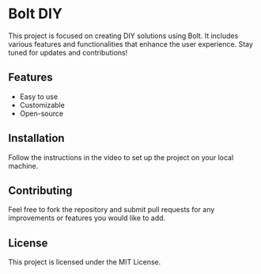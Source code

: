 # Bolt DIY

This project is focused on creating DIY solutions using Bolt. It includes various features and functionalities that enhance the user experience. Stay tuned for updates and contributions!

## Features
- Easy to use
- Customizable
- Open-source

## Installation
Follow the instructions in the video to set up the project on your local machine.

## Contributing
Feel free to fork the repository and submit pull requests for any improvements or features you would like to add.

## License
This project is licensed under the MIT License.
